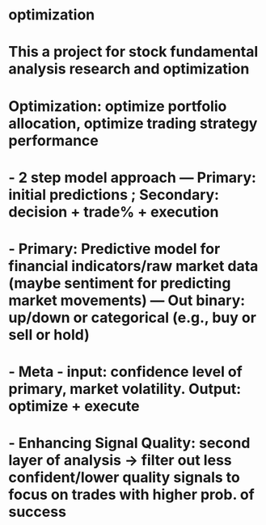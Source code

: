 # optimization
# This a project for stock fundamental analysis research and optimization

# Optimization: optimize portfolio allocation, optimize trading strategy performance

# - 2 step model approach — Primary: initial predictions ; Secondary: decision + trade% + execution
#    - Primary: Predictive model for financial indicators/raw market data (maybe sentiment for predicting market movements) — Out binary: up/down or categorical (e.g., buy or sell or hold)
#    - Meta - input: confidence level of primary, market volatility. Output: optimize + execute
# - Enhancing Signal Quality: second layer of analysis → filter out less confident/lower quality signals to focus on trades with higher prob. of success
